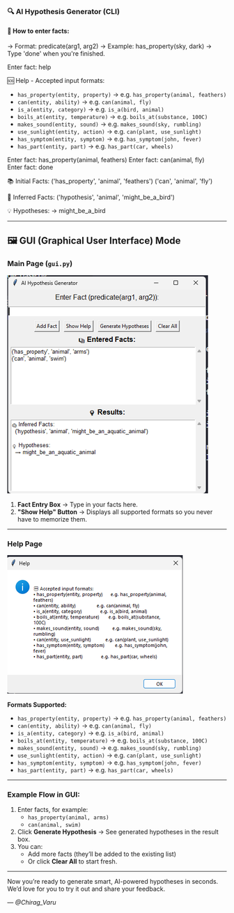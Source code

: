 ### 🔍 AI Hypothesis Generator (CLI)

#### 💬 How to enter facts:

→ Format: predicate(arg1, arg2)
→ Example: has_property(sky, dark)
→ Type 'done' when you're finished.

Enter fact: help

🆘 Help - Accepted input formats:

- `has_property(entity, property)` → e.g. `has_property(animal, feathers)`
- `can(entity, ability)` → e.g. `can(animal, fly)`
- `is_a(entity, category)` → e.g. `is_a(bird, animal)`
- `boils_at(entity, temperature)` → e.g. `boils_at(substance, 100C)`
- `makes_sound(entity, sound)` → e.g. `makes_sound(sky, rumbling)`
- `use_sunlight(entity, action)` → e.g. `can(plant, use_sunlight)`
- `has_symptom(entity, symptom)` → e.g. `has_symptom(john, fever)`
- `has_part(entity, part)` → e.g. `has_part(car, wheels)`

Enter fact: has_property(animal, feathers)
Enter fact: can(animal, fly)  
Enter fact: done

📚 Initial Facts:
('has_property', 'animal', 'feathers')
('can', 'animal', 'fly')

🧠 Inferred Facts:
('hypothesis', 'animal', 'might_be_a_bird')

💡 Hypotheses:
→ might_be_a_bird

---

## 🖼 GUI (Graphical User Interface) Mode  

### Main Page (`gui.py`)  
![Main GUI](image.png)  

1. **Fact Entry Box** → Type in your facts here.  
2. **"Show Help" Button** → Displays all supported formats so you never have to memorize them.  

---

### Help Page  
![Help Page](image-1.png)  

**Formats Supported:**
- `has_property(entity, property)` → e.g. `has_property(animal, feathers)`
- `can(entity, ability)` → e.g. `can(animal, fly)`
- `is_a(entity, category)` → e.g. `is_a(bird, animal)`
- `boils_at(entity, temperature)` → e.g. `boils_at(substance, 100C)`
- `makes_sound(entity, sound)` → e.g. `makes_sound(sky, rumbling)`
- `use_sunlight(entity, action)` → e.g. `can(plant, use_sunlight)`
- `has_symptom(entity, symptom)` → e.g. `has_symptom(john, fever)`
- `has_part(entity, part)` → e.g. `has_part(car, wheels)`

---

### Example Flow in GUI:
1. Enter facts, for example:
   - `has_property(animal, arms)`
   - `can(animal, swim)`
2. Click **Generate Hypothesis** → See generated hypotheses in the result box.  
3. You can:
   - Add more facts (they’ll be added to the existing list)  
   - Or click **Clear All** to start fresh.  

---

Now you’re ready to generate smart, AI-powered hypotheses in seconds.  
We’d love for you to try it out and share your feedback.  

— *@Chirag_Varu*  
